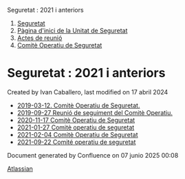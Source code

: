 Seguretat : 2021 i anteriors  

1.  [Seguretat](index.md)
2.  [Pàgina d'inici de la Unitat de Seguretat](15368362.md)
3.  [Actes de reunió](26317880.md)
4.  [Comitè Operatiu de Seguretat](81855047.md)

Seguretat : 2021 i anteriors
============================

Created by Ivan Caballero, last modified on 17 abril 2024

*   [2019-03-12. Comitè Operatiu de Seguretat.](18743453.md)
*   [2019-09-27 Reunió de seguiment del Comitè Operatiu.](26317882.md)
*   [2020-11-17 Comitè Operatiu de Seguretat](41519103.md)
*   [2021-01-27 Comitè operatiu de seguretat](41520412.md)
*   [2021-02-04 Comitè Operatiu de Seguretat](41520816.md)
*   [2021-09-22 Comité operatiu de seguretat](61931561.md)

Document generated by Confluence on 07 junio 2025 00:08

[Atlassian](http://www.atlassian.com/)
